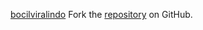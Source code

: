 [bocilviralindo](https://bocilviralindo.pages.dev)
Fork the [repository](https://github.com/lapelive) on GitHub.